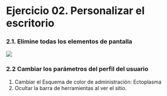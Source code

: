 
# Ejercicio 02.  Personalizar el escritorio

### 2.1.   Elimine todas los elementos de pantalla

![](https://i.imgur.com/MleYnXV.png)
### 2.2 Cambiar los parámetros del perfil del usuario
1. Cambiar el Esquema de color de administración: Ectoplasma
2. Ocultar la barra de herramientas al ver el sitio.

<!--stackedit_data:
eyJoaXN0b3J5IjpbLTIwODM0MTQ3OTMsOTcyNDIwNTQxLC03ND
E1MTc2NTBdfQ==
-->